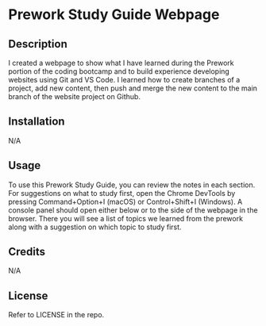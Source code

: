 # Prework Study Guide Webpage

## Description

I created a webpage to show what I have learned during the Prework portion of the coding bootcamp and to build experience developing websites using Git and VS Code. I learned how to create branches of a project, add new content, then push and merge the new content to the main branch of the website project on Github.

## Installation

N/A

## Usage

To use this Prework Study Guide, you can review the notes in each section. For suggestions on what to study first, open the Chrome DevTools by pressing Command+Option+I (macOS) or Control+Shift+I (Windows). A console panel should open either below or to the side of the webpage in the browser. There you will see a list of topics we learned from the prework along with a suggestion on which topic to study first.

## Credits

N/A

## License

Refer to LICENSE in the repo.